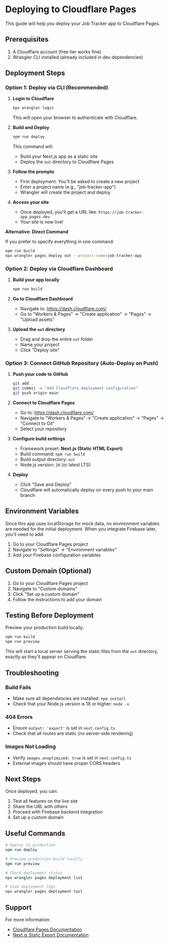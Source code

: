 # Deploying to Cloudflare Pages

This guide will help you deploy your Job Tracker app to Cloudflare Pages.

## Prerequisites

1. A Cloudflare account (free tier works fine)
2. Wrangler CLI installed (already included in dev dependencies)

## Deployment Steps

### Option 1: Deploy via CLI (Recommended)

1. **Login to Cloudflare**
   ```bash
   npx wrangler login
   ```
   This will open your browser to authenticate with Cloudflare.

2. **Build and Deploy**
   ```bash
   npm run deploy
   ```
   This command will:
   - Build your Next.js app as a static site
   - Deploy the `out` directory to Cloudflare Pages

3. **Follow the prompts**
   - First deployment: You'll be asked to create a new project
   - Enter a project name (e.g., "job-tracker-app")
   - Wrangler will create the project and deploy

4. **Access your site**
   - Once deployed, you'll get a URL like: `https://job-tracker-app.pages.dev`
   - Your site is now live!

**Alternative: Direct Command**

If you prefer to specify everything in one command:
```bash
npm run build
npx wrangler pages deploy out --project-name=job-tracker-app
```

### Option 2: Deploy via Cloudflare Dashboard

1. **Build your app locally**
   ```bash
   npm run build
   ```

2. **Go to Cloudflare Dashboard**
   - Navigate to: https://dash.cloudflare.com/
   - Go to "Workers & Pages" → "Create application" → "Pages" → "Upload assets"

3. **Upload the `out` directory**
   - Drag and drop the entire `out` folder
   - Name your project
   - Click "Deploy site"

### Option 3: Connect GitHub Repository (Auto-Deploy on Push)

1. **Push your code to GitHub**
   ```bash
   git add .
   git commit -m "Add Cloudflare deployment configuration"
   git push origin main
   ```

2. **Connect to Cloudflare Pages**
   - Go to: https://dash.cloudflare.com/
   - Navigate to "Workers & Pages" → "Create application" → "Pages" → "Connect to Git"
   - Select your repository

3. **Configure build settings**
   - Framework preset: **Next.js (Static HTML Export)**
   - Build command: `npm run build`
   - Build output directory: `out`
   - Node.js version: `20` (or latest LTS)

4. **Deploy**
   - Click "Save and Deploy"
   - Cloudflare will automatically deploy on every push to your main branch

## Environment Variables

Since this app uses localStorage for mock data, no environment variables are needed for the initial deployment. When you integrate Firebase later, you'll need to add:

1. Go to your Cloudflare Pages project
2. Navigate to "Settings" → "Environment variables"
3. Add your Firebase configuration variables

## Custom Domain (Optional)

1. Go to your Cloudflare Pages project
2. Navigate to "Custom domains"
3. Click "Set up a custom domain"
4. Follow the instructions to add your domain

## Testing Before Deployment

Preview your production build locally:
```bash
npm run build
npm run preview
```

This will start a local server serving the static files from the `out` directory, exactly as they'll appear on Cloudflare.

## Troubleshooting

### Build Fails
- Make sure all dependencies are installed: `npm install`
- Check that your Node.js version is 18 or higher: `node -v`

### 404 Errors
- Ensure `output: 'export'` is set in `next.config.ts`
- Check that all routes are static (no server-side rendering)

### Images Not Loading
- Verify `images.unoptimized: true` is set in `next.config.ts`
- External images should have proper CORS headers

## Next Steps

Once deployed, you can:
1. Test all features on the live site
2. Share the URL with others
3. Proceed with Firebase backend integration
4. Set up a custom domain

## Useful Commands

```bash
# Deploy to production
npm run deploy

# Preview production build locally
npm run preview

# Check deployment status
npx wrangler pages deployment list

# View deployment logs
npx wrangler pages deployment tail
```

## Support

For more information:
- [Cloudflare Pages Documentation](https://developers.cloudflare.com/pages/)
- [Next.js Static Export Documentation](https://nextjs.org/docs/app/building-your-application/deploying/static-exports)
